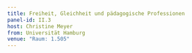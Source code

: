```yaml
---
title: Freiheit, Gleichheit und pädagogische Professionen
panel-id: II.3
host: Christine Meyer
from: Universität Hamburg
venue: "Raum: 1.505"
---
```

